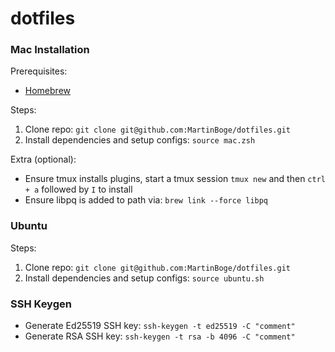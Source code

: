 # dotfiles

### Mac Installation

Prerequisites:

- [Homebrew](https://brew.sh)

Steps:

1. Clone repo: `git clone git@github.com:MartinBoge/dotfiles.git`
2. Install dependencies and setup configs: `source mac.zsh`

Extra (optional):

- Ensure tmux installs plugins, start a tmux session `tmux new` and then `ctrl + a` followed by `I` to install
- Ensure libpq is added to path via: `brew link --force libpq`

### Ubuntu

Steps:

1. Clone repo: `git clone git@github.com:MartinBoge/dotfiles.git`
2. Install dependencies and setup configs: `source ubuntu.sh`

### SSH Keygen

- Generate Ed25519 SSH key: `ssh-keygen -t ed25519 -C "comment"`
- Generate RSA SSH key: `ssh-keygen -t rsa -b 4096 -C "comment"`
